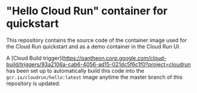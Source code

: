 # "Hello Cloud Run" container for quickstart

This repository contains the source code of the container image used for the Cloud Run quickstart and as a demo container in the Cloud Run UI.

A [Cloud Build trigger](https://pantheon.corp.google.com/cloud-build/triggers/93a2106a-cab6-4056-ad15-021dc5f6c1f0?project=cloudrun
has been set up to automatically build this code into the `gcr.io/cloudrun/hello:latest` image anytime the master branch of this repository is updated.


